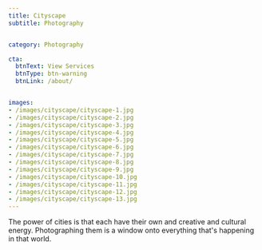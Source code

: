 ```yaml
---
title: Cityscape
subtitle: Photography


category: Photography

cta:
  btnText: View Services
  btnType: btn-warning
  btnLink: /about/


images:
- /images/cityscape/cityscape-1.jpg
- /images/cityscape/cityscape-2.jpg
- /images/cityscape/cityscape-3.jpg
- /images/cityscape/cityscape-4.jpg
- /images/cityscape/cityscape-5.jpg
- /images/cityscape/cityscape-6.jpg
- /images/cityscape/cityscape-7.jpg
- /images/cityscape/cityscape-8.jpg
- /images/cityscape/cityscape-9.jpg
- /images/cityscape/cityscape-10.jpg
- /images/cityscape/cityscape-11.jpg
- /images/cityscape/cityscape-12.jpg
- /images/cityscape/cityscape-13.jpg
---
```


The power of cities is that each have their own and creative and cultural energy. Photographing them is a window onto everything that's happening in that world.
